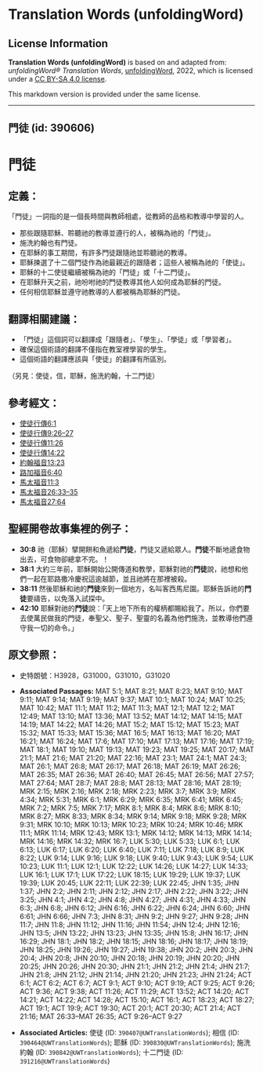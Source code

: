 # Translation Words (unfoldingWord)

## License Information

**Translation Words (unfoldingWord)** is based on and adapted from: _unfoldingWord® Translation Words_, [unfoldingWord](https://unfoldingword.org/utw), 2022, which is licensed under a [CC BY-SA 4.0 license](https://creativecommons.org/licenses/by-sa/4.0/legalcode.en).

This markdown version is provided under the same license.



--------------------------------

## 門徒 (id: 390606)

門徒
==

定義：
---

「門徒」一詞指的是一個長時間與教師相處，從教師的品格和教導中學習的人。

* 那些跟隨耶穌、聆聽祂的教導並遵行的人，被稱為祂的「門徒」。
* 施洗約翰也有門徒。
* 在耶穌的事工期間，有許多門徒跟隨祂並聆聽祂的教導。
* 耶穌揀選了十二個門徒作為祂最親近的跟隨者；這些人被稱為祂的「使徒」。
* 耶穌的十二使徒繼續被稱為祂的「門徒」或「十二門徒」。
* 在耶穌升天之前，祂吩咐祂的門徒教導其他人如何成為耶穌的門徒。
* 任何相信耶穌並遵守祂教導的人都被稱為耶穌的門徒。

翻譯相關建議：
-------

* 「門徒」這個詞可以翻譯成「跟隨者」、「學生」、「學徒」或「學習者」。
* 確保這個術語的翻譯不僅指在教室裡學習的學生。
* 這個術語的翻譯應該與「使徒」的翻譯有所區別。

（另見：使徒，信，耶穌，施洗約翰，十二門徒）

參考經文：
-----

* [使徒行傳6:1](https://ref.ly/Acts6:1)
* [使徒行傳9:26–27](https://ref.ly/Acts9:26-Acts9:27)
* [使徒行傳11:26](https://ref.ly/Acts11:26)
* [使徒行傳14:22](https://ref.ly/Acts14:22)
* [約翰福音13:23](https://ref.ly/John13:23)
* [路加福音6:40](https://ref.ly/Luke6:40)
* [馬太福音11:3](https://ref.ly/Matt11:3)
* [馬太福音26:33–35](https://ref.ly/Matt26:33-Matt26:35)
* [馬太福音27:64](https://ref.ly/Matt27:64)

聖經開卷故事集裡的例子：
------------

* **30:8** 祂（耶穌）擘開餅和魚遞給**門徒**，門徒又遞給眾人。**門徒**不斷地遞食物出去，可食物卻總拿不完。！
* **38:1** 大約三年前，耶穌開始公開傳道和教學，耶穌對祂的**門徒**說，祂想和他們一起在耶路撒冷慶祝這逾越節，並且祂將在那裡被殺。
* **38:11** 然後耶穌和祂的**門徒**來到一個地方，名叫客西馬尼園。耶穌告訴祂的**門徒**要禱告，以免落入試探中。
* **42:10** 耶穌對祂的**門徒**說：「天上地下所有的權柄都賜給我了。所以，你們要去使萬民做我的門徒，奉聖父、聖子、聖靈的名義為他們施洗，並教導他們遵守我一切的命令。」

原文參照：
-----

* 史特朗號：H3928，G31000，G31010，G31020

* **Associated Passages:** MAT 5:1; MAT 8:21; MAT 8:23; MAT 9:10; MAT 9:11; MAT 9:14; MAT 9:19; MAT 9:37; MAT 10:1; MAT 10:24; MAT 10:25; MAT 10:42; MAT 11:1; MAT 11:2; MAT 11:3; MAT 12:1; MAT 12:2; MAT 12:49; MAT 13:10; MAT 13:36; MAT 13:52; MAT 14:12; MAT 14:15; MAT 14:19; MAT 14:22; MAT 14:26; MAT 15:2; MAT 15:12; MAT 15:23; MAT 15:32; MAT 15:33; MAT 15:36; MAT 16:5; MAT 16:13; MAT 16:20; MAT 16:21; MAT 16:24; MAT 17:6; MAT 17:10; MAT 17:13; MAT 17:16; MAT 17:19; MAT 18:1; MAT 19:10; MAT 19:13; MAT 19:23; MAT 19:25; MAT 20:17; MAT 21:1; MAT 21:6; MAT 21:20; MAT 22:16; MAT 23:1; MAT 24:1; MAT 24:3; MAT 26:1; MAT 26:8; MAT 26:17; MAT 26:18; MAT 26:19; MAT 26:26; MAT 26:35; MAT 26:36; MAT 26:40; MAT 26:45; MAT 26:56; MAT 27:57; MAT 27:64; MAT 28:7; MAT 28:8; MAT 28:13; MAT 28:16; MAT 28:19; MRK 2:15; MRK 2:16; MRK 2:18; MRK 2:23; MRK 3:7; MRK 3:9; MRK 4:34; MRK 5:31; MRK 6:1; MRK 6:29; MRK 6:35; MRK 6:41; MRK 6:45; MRK 7:2; MRK 7:5; MRK 7:17; MRK 8:1; MRK 8:4; MRK 8:6; MRK 8:10; MRK 8:27; MRK 8:33; MRK 8:34; MRK 9:14; MRK 9:18; MRK 9:28; MRK 9:31; MRK 10:10; MRK 10:13; MRK 10:23; MRK 10:24; MRK 10:46; MRK 11:1; MRK 11:14; MRK 12:43; MRK 13:1; MRK 14:12; MRK 14:13; MRK 14:14; MRK 14:16; MRK 14:32; MRK 16:7; LUK 5:30; LUK 5:33; LUK 6:1; LUK 6:13; LUK 6:17; LUK 6:20; LUK 6:40; LUK 7:11; LUK 7:18; LUK 8:9; LUK 8:22; LUK 9:14; LUK 9:16; LUK 9:18; LUK 9:40; LUK 9:43; LUK 9:54; LUK 10:23; LUK 11:1; LUK 12:1; LUK 12:22; LUK 14:26; LUK 14:27; LUK 14:33; LUK 16:1; LUK 17:1; LUK 17:22; LUK 18:15; LUK 19:29; LUK 19:37; LUK 19:39; LUK 20:45; LUK 22:11; LUK 22:39; LUK 22:45; JHN 1:35; JHN 1:37; JHN 2:2; JHN 2:11; JHN 2:12; JHN 2:17; JHN 2:22; JHN 3:22; JHN 3:25; JHN 4:1; JHN 4:2; JHN 4:8; JHN 4:27; JHN 4:31; JHN 4:33; JHN 6:3; JHN 6:8; JHN 6:12; JHN 6:16; JHN 6:22; JHN 6:24; JHN 6:60; JHN 6:61; JHN 6:66; JHN 7:3; JHN 8:31; JHN 9:2; JHN 9:27; JHN 9:28; JHN 11:7; JHN 11:8; JHN 11:12; JHN 11:16; JHN 11:54; JHN 12:4; JHN 12:16; JHN 13:5; JHN 13:22; JHN 13:23; JHN 13:35; JHN 15:8; JHN 16:17; JHN 16:29; JHN 18:1; JHN 18:2; JHN 18:15; JHN 18:16; JHN 18:17; JHN 18:19; JHN 18:25; JHN 19:26; JHN 19:27; JHN 19:38; JHN 20:2; JHN 20:3; JHN 20:4; JHN 20:8; JHN 20:10; JHN 20:18; JHN 20:19; JHN 20:20; JHN 20:25; JHN 20:26; JHN 20:30; JHN 21:1; JHN 21:2; JHN 21:4; JHN 21:7; JHN 21:8; JHN 21:12; JHN 21:14; JHN 21:20; JHN 21:23; JHN 21:24; ACT 6:1; ACT 6:2; ACT 6:7; ACT 9:1; ACT 9:10; ACT 9:19; ACT 9:25; ACT 9:26; ACT 9:36; ACT 9:38; ACT 11:26; ACT 11:29; ACT 13:52; ACT 14:20; ACT 14:21; ACT 14:22; ACT 14:28; ACT 15:10; ACT 16:1; ACT 18:23; ACT 18:27; ACT 19:1; ACT 19:9; ACT 19:30; ACT 20:1; ACT 20:30; ACT 21:4; ACT 21:16; MAT 26:33–MAT 26:35; ACT 9:26–ACT 9:27
* **Associated Articles:** 使徒 (ID: `390407@UWTranslationWords`); 相信 (ID: `390464@UWTranslationWords`); 耶穌 (ID: `390830@UWTranslationWords`); 施洗約翰 (ID: `390842@UWTranslationWords`); 十二門徒 (ID: `391216@UWTranslationWords`)

